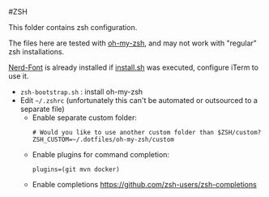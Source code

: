 #ZSH

This folder contains zsh configuration.

The files here are tested with [oh-my-zsh](http://ohmyz.sh/), and may not work with "regular" zsh installations.

[Nerd-Font](https://github.com/bhilburn/powerlevel9k/wiki/Install-Instructions#option-4-install-nerd-fonts) is already installed if [install.sh](../software/install.sh) was executed, configure iTerm to use it.

* `zsh-bootstrap.sh` : install oh-my-zsh
* Edit `~/.zshrc` (unfortunately this can't be automated or outsourced to a separate file) 
    * Enable separate custom folder:
        ```
        # Would you like to use another custom folder than $ZSH/custom?
        ZSH_CUSTOM=~/.dotfiles/oh-my-zsh/custom
        ```
    * Enable plugins for command completion:
        ```
        plugins=(git mvn docker)
        ```
    * Enable completions
        https://github.com/zsh-users/zsh-completions
